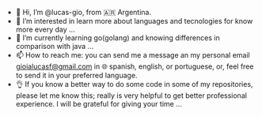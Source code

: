 - 👋 Hi, I’m @lucas-gio, from 🇦🇷 Argentina.
- 👀 I’m interested in learn more about languages and tecnologies for know more every day ...
- 🌱 I’m currently learning go(golang) and knowing differences in comparison with java ...
- 📫 How to reach me: you can send me a message an my personal email gioialucasf@gmail.com in 🌐 spanish, english, or portuguese, or, feel free to send it in your preferred language.
- 👌 If you know a better way to do some code in some of my repositories, please let me know this;
  really is very helpful to get better professional experience. I will be grateful for giving your time
...

<!---
lucas-gio/lucas-gio is a ✨ special ✨ repository because its `README.md` (this file) appears on your GitHub profile.
You can click the Preview link to take a look at your changes.
--->
